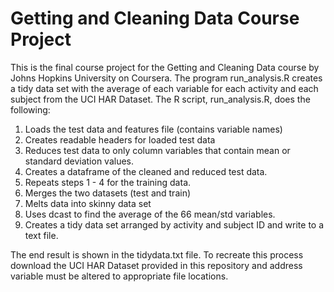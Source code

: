 # Getting and Cleaning Data Course Project

This is the final course project for the Getting and Cleaning Data course by Johns Hopkins University on Coursera. The program run_analysis.R creates a tidy data set with the average of each variable for each activity and each subject from the UCI HAR Dataset. The R script, run_analysis.R, does the following:

1. Loads the test data and features file (contains variable names)
2. Creates readable headers for loaded test data
3. Reduces test data to only column variables that contain mean or standard deviation values. 
4. Creates a dataframe of the cleaned and reduced test data. 
5. Repeats steps 1 - 4 for the training data. 
6. Merges the two datasets (test and train)
7. Melts data into skinny data set
8. Uses dcast to find the average of the 66 mean/std variables.
9. Creates a tidy data set arranged by activity and subject ID and write to a text file. 

The end result is shown in the tidydata.txt file. To recreate this process download the UCI HAR Dataset provided in this repository and address variable must be altered to appropriate file locations.
